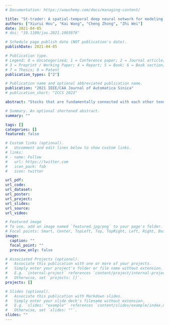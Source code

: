 ```yaml
---
# Documentation: https://wowchemy.com/docs/managing-content/

title: "St-trader: A spatial-temporal deep neural network for modeling stock market movement"
authors: ["Xiurui Hou", "Kai Wang", "Cheng Zhong", "Zhi Wei"]
date: 2021-04-05
# doi: "10.1109/jas.2021.1003976"

# Schedule page publish date (NOT publication's date).
publishDate: 2021-04-05

# Publication type.
# Legend: 0 = Uncategorized; 1 = Conference paper; 2 = Journal article;
# 3 = Preprint / Working Paper; 4 = Report; 5 = Book; 6 = Book section;
# 7 = Thesis; 8 = Patent
publication_types: ["2"]

# Publication name and optional abbreviated publication name.
publication: "2021 IEEE/CAA Journal of Automatica Sinica"
# publication_short: "ICCS 2023"

abstract: "Stocks that are fundamentally connected with each other tend to move together. Considering such common trends is believed to benefit stock movement forecasting tasks. However, such signals are not trivial to model because the connections among stocks are not physically presented and need to be estimated from volatile data. Motivated by this observation, we propose a framework that incorporates the inter-connection of firms to forecast stock prices. To effectively utilize a large set of fundamental features, we further design a novel pipeline. First, we use variational autoencoder (VAE) to reduce the dimension of stock fundamental information and then cluster stocks into a graph structure (fundamentally clustering). Second, a hybrid model of graph convolutional network and long-short term memory network (GCN-LSTM) with an adjacency graph matrix (learnt from VAE) is proposed for graph-structured stock market forecasting. Experiments on minute-level U.S. stock market data demonstrate that our model effectively captures both spatial and temporal signals and achieves superior improvement over baseline methods. The proposed model is promising for other applications in which there is a possible but hidden spatial dependency to improve time-series prediction."

# Summary. An optional shortened abstract.
summary: ""

tags: []
categories: []
featured: false

# Custom links (optional).
#   Uncomment and edit lines below to show custom links.
# links:
# - name: Follow
#   url: https://twitter.com
#   icon_pack: fab
#   icon: twitter

url_pdf:
url_code:
url_dataset:
url_poster:
url_project:
url_slides:
url_source:
url_video:

# Featured image
# To use, add an image named `featured.jpg/png` to your page's folder. 
# Focal points: Smart, Center, TopLeft, Top, TopRight, Left, Right, BottomLeft, Bottom, BottomRight.
image:
  caption: ""
  focal_point: ""
  preview_only: false

# Associated Projects (optional).
#   Associate this publication with one or more of your projects.
#   Simply enter your project's folder or file name without extension.
#   E.g. `internal-project` references `content/project/internal-project/index.md`.
#   Otherwise, set `projects: []`.
projects: []

# Slides (optional).
#   Associate this publication with Markdown slides.
#   Simply enter your slide deck's filename without extension.
#   E.g. `slides: "example"` references `content/slides/example/index.md`.
#   Otherwise, set `slides: ""`.
slides: ""
---
```

